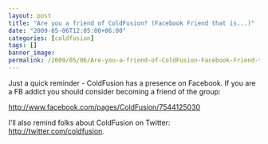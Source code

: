 ```yaml
---
layout: post
title: "Are you a friend of ColdFusion? (Facebook Friend that is...)"
date: "2009-05-06T12:05:00+06:00"
categories: [coldfusion]
tags: []
banner_image: 
permalink: /2009/05/06/Are-you-a-friend-of-ColdFusion-Facebook-Friend-that-is
---
```


Just a quick reminder - ColdFusion has a presence on Facebook. If you are a FB addict you should consider becoming a friend of the group:

<a href="http://www.facebook.com/pages/ColdFusion/7544125030">http://www.facebook.com/pages/ColdFusion/7544125030</a>

I'll also remind folks about ColdFusion on Twitter: <a href="http://twitter.com/coldfusion">http://twitter.com/coldfusion</a>.